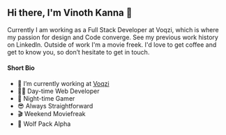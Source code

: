 ## Hi there, I'm Vinoth Kanna 👋

Currently I am working as a Full Stack Developer at Voqzi, which is where my passion for design and Code converge. See my previous work history on LinkedIn. Outside of work I'm a movie freek. I'd love to get coffee and get to know you, so don’t hesitate to get in touch.

#### Short Bio

- 🔭 I’m currently working at [Voqzi](https://voqzi.com/)
- 👨‍💻 Day-time Web Developer
- 🤖 Night-time Gamer 
- 😎 Always Straightforward
- 🎬 Weekend Moviefreak
- 🐺 Wolf Pack Alpha

<!-- #### Frontend Skills

- React Js
- Angular
- Next.js, Gatsby
- Wordpress
- Flutter
- React Native


#### Backend Skills

- PHP
- Express
- Nest js
- Strapi -->


